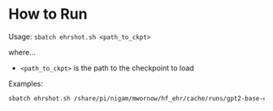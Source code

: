 # How to Run

Usage: `sbatch ehrshot.sh <path_to_ckpt>`

where...
- `<path_to_ckpt>` is the path to the checkpoint to load

Examples:

```sh
sbatch ehrshot.sh /share/pi/nigam/mwornow/hf_ehr/cache/runs/gpt2-base-clmbr/ckpts/epoch=1-step=150000-recent.ckpt
```